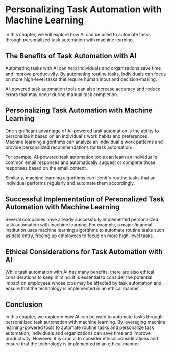 Personalizing Task Automation with Machine Learning
========================================================================================

In this chapter, we will explore how AI can be used to automate tasks through personalized task automation with machine learning.

The Benefits of Task Automation with AI
---------------------------------------

Automating tasks with AI can help individuals and organizations save time and improve productivity. By automating routine tasks, individuals can focus on more high-level tasks that require human input and decision-making.

AI-powered task automation tools can also increase accuracy and reduce errors that may occur during manual task completion.

Personalizing Task Automation with Machine Learning
---------------------------------------------------

One significant advantage of AI-powered task automation is the ability to personalize it based on an individual's work habits and preferences. Machine learning algorithms can analyze an individual's work patterns and provide personalized recommendations for task automation.

For example, AI-powered task automation tools can learn an individual's common email responses and automatically suggest or complete those responses based on the email content.

Similarly, machine learning algorithms can identify routine tasks that an individual performs regularly and automate them accordingly.

Successful Implementation of Personalized Task Automation with Machine Learning
-------------------------------------------------------------------------------

Several companies have already successfully implemented personalized task automation with machine learning. For example, a major financial institution uses machine learning algorithms to automate routine tasks such as data entry, freeing up employees to focus on more high-level tasks.

Ethical Considerations for Task Automation with AI
--------------------------------------------------

While task automation with AI has many benefits, there are also ethical considerations to keep in mind. It is essential to consider the potential impact on employees whose jobs may be affected by task automation and ensure that the technology is implemented in an ethical manner.

Conclusion
----------

In this chapter, we explored how AI can be used to automate tasks through personalized task automation with machine learning. By leveraging machine learning-powered tools to automate routine tasks and personalize task automation, individuals and organizations can save time and improve productivity. However, it is crucial to consider ethical considerations and ensure that the technology is implemented in an ethical manner.
